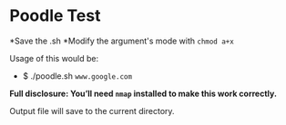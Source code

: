 # Poodle Test

*Save the .sh
*Modify the argument's mode with `chmod a+x`

Usage of this would be:

* $ ./poodle.sh `www.google.com`

<b>Full disclosure: You’ll need `nmap` installed to make this work correctly.</b>

Output file will save to the current directory.
